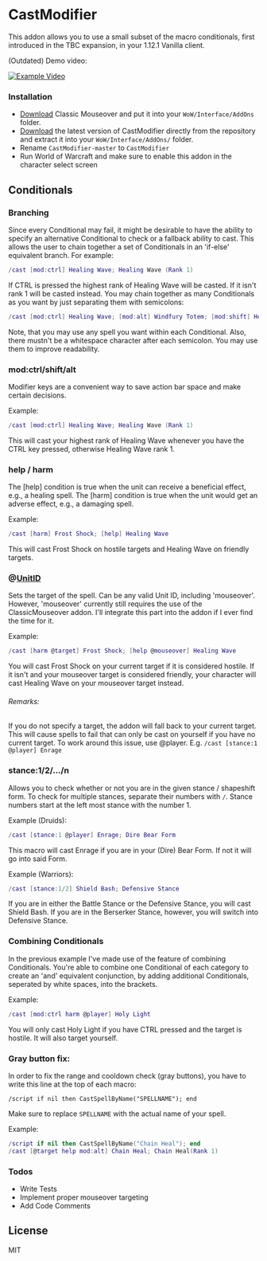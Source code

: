 # CastModifier

This addon allows you to use a small subset of the macro conditionals, first introduced in the TBC expansion, in your 1.12.1 Vanilla client.

(Outdated) Demo video:

[![Example Video](https://img.youtube.com/vi/xHTe4Df77MY/0.jpg)](https://www.youtube.com/watch?v=xHTe4Df77MY)

### Installation

  - [Download](http://www.wow-one.com/forum/topic/13808-introducing-classic-mouseover-cm/) Classic Mouseover and put it into your `WoW/Interface/AddOns` folder.
  - [Download](https://github.com/DennisWG/CastModifier/archive/master.zip) the latest version of CastModifier directly from the repository and extract it into your `WoW/Interface/AddOns/` folder.
  - Rename `CastModifier-master` to `CastModifier`
  - Run World of Warcraft and make sure to enable this addon in the character select screen

## Conditionals

### Branching

Since every Conditional may fail, it might be desirable to have the ability to specify an alternative Conditional to check or a fallback ability to cast. This allows the user to chain together a set of Conditionals in an 'if-else' equivalent branch. For example:
```lua
/cast [mod:ctrl] Healing Wave; Healing Wave (Rank 1)
```
If CTRL is pressed the highest rank of Healing Wave will be casted. If it isn't rank 1 will be casted instead. You may chain together as many Conditionals as you want by just separating them with semicolons:
```lua
/cast [mod:ctrl] Healing Wave; [mod:alt] Windfury Totem; [mod:shift] Healing Wave (Rank 3); Frost Shock
```

Note, that you may use any spell you want within each Conditional. Also, there mustn't be a whitespace character after each semicolon. You may use them to improve readability.

### mod:ctrl/shift/alt

Modifier keys are a convenient way to save action bar space and make certain decisions.

Example:
```lua
/cast [mod:ctrl] Healing Wave; Healing Wave (Rank 1)
```

This will cast your highest rank of Healing Wave whenever you have the CTRL key pressed, otherwise Healing Wave rank 1.

### help / harm

The [help] condition is true when the unit can receive a beneficial effect, e.g., a healing spell. The [harm] condition is true when the unit would get an adverse effect, e.g., a damaging spell.

Example:
```lua
/cast [harm] Frost Shock; [help] Healing Wave
```

This will cast Frost Shock on hostile targets and Healing Wave on friendly targets.

### @[UnitID](http://wow.gamepedia.com/index.php?title=UnitId&oldid=204442)

Sets the target of the spell. Can be any valid Unit ID, including 'mouseover'. However, 'mouseover' currently still requires the use of the ClassicMouseover addon. I'll integrate this part into the addon if I ever find the time for it.

Example:
```lua
/cast [harm @target] Frost Shock; [help @mouseover] Healing Wave
```

You will cast Frost Shock on your current target if it is considered hostile. If it isn't and your mouseover target is considered friendly, your character will cast Healing Wave on your mouseover target instead.

###### Remarks:
If you do not specify a target, the addon will fall back to your current target. This will cause spells to fail that can only be cast on yourself if you have no current target. To work around this issue, use @player. E.g. `/cast [stance:1 @player] Enrage`

### stance:1/2/.../n

Allows you to check whether or not you are in the given stance / shapeshift form. To check for multiple stances, separate their numbers with `/`. Stance numbers start at the left most stance with the number 1.

Example (Druids):
```lua
/cast [stance:1 @player] Enrage; Dire Bear Form
```
This macro will cast Enrage if you are in your (Dire) Bear Form. If not it will go into said Form.

Example (Warriors):
```lua
/cast [stance:1/2] Shield Bash; Defensive Stance
```
If you are in either the Battle Stance or the Defensive Stance, you will cast Shield Bash. If you are in the Berserker Stance, however, you will switch into Defensive Stance.

### Combining Conditionals

In the previous example I've made use of the feature of combining Conditionals. You're able to combine one Conditional of each category to create an 'and' equivalent conjunction, by adding additional Conditionals, seperated by white spaces, into the brackets.

Example:
```lua
/cast [mod:ctrl harm @player] Holy Light
```

You will only cast Holy Light if you have CTRL pressed and the target is hostile. It will also target yourself.

### Gray button fix:

In order to fix the range and cooldown check (gray buttons), you have to write this line at the top of each macro:

`/script if nil then CastSpellByName("SPELLNAME"); end`

Make sure to replace `SPELLNAME` with the actual name of your spell.

Example:
```lua
/script if nil then CastSpellByName("Chain Heal"); end
/cast [@target help mod:alt] Chain Heal; Chain Heal(Rank 1)
```

### Todos

 - Write Tests
 - Implement proper mouseover targeting
 - Add Code Comments

License
----

MIT


